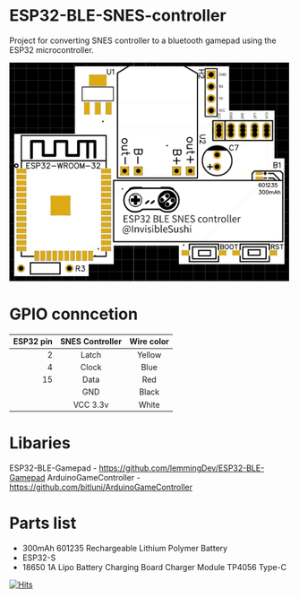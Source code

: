 # ESP32-BLE-SNES-controller

Project for converting SNES controller to a bluetooth gamepad using the ESP32 microcontroller.

<img src="/Image/PCB.png" width="500" />

# GPIO conncetion
|       ESP32 pin | SNES Controller | Wire color |
|---:|:-------:|:--------:|
| 2  |   Latch |   Yellow | 
| 4  |   Clock |   Blue   | 
| 15 |   Data  |   Red    | 
|    |   GND   |   Black  | 
|    | VCC 3.3v|   White  | 

# Libaries
ESP32-BLE-Gamepad - https://github.com/lemmingDev/ESP32-BLE-Gamepad
ArduinoGameController - https://github.com/bitluni/ArduinoGameController

# Parts list
- 300mAh 601235 Rechargeable Lithium Polymer Battery
- ESP32-S
- 18650 1A Lipo Battery Charging Board Charger Module TP4056 Type-C

[![Hits](https://hits.seeyoufarm.com/api/count/incr/badge.svg?url=https%3A%2F%2Fgithub.com%2Finvisiblesushi%2FESP32-BLE-SNES-controller&count_bg=%2379C83D&title_bg=%23555555&icon=&icon_color=%23E7E7E7&title=hits&edge_flat=false)](https://hits.seeyoufarm.com)
